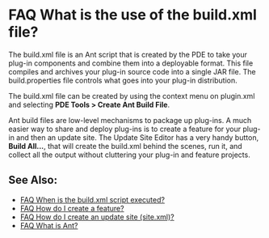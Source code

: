 

FAQ What is the use of the build.xml file?
==========================================

The build.xml file is an Ant script that is created by the PDE to take your plug-in components and combine them into a deployable format. This file compiles and archives your plug-in source code into a single JAR file. The build.properties file controls what goes into your plug-in distribution.

The build.xml file can be created by using the context menu on plugin.xml and selecting **PDE Tools > Create Ant Build File**.

Ant build files are low-level mechanisms to package up plug-ins. A much easier way to share and deploy plug-ins is to create a feature for your plug-in and then an update site. The Update Site Editor has a very handy button, **Build All...**, that will create the build.xml behind the scenes, run it, and collect all the output without cluttering your plug-in and feature projects.

See Also:
---------

*   [FAQ When is the build.xml script executed?](./FAQ_When_is_the_build.xml_script_executed.md "FAQ When is the build.xml script executed?")
*   [FAQ How do I create a feature?](./FAQ_How_do_I_create_a_feature.md "FAQ How do I create a feature?")
*   [FAQ How do I create an update site (site.xml)?](./FAQ_How_do_I_create_an_update_site_(site.xml).md "FAQ How do I create an update site (site.xml)?")
*   [FAQ What is Ant?](./FAQ_What_is_Ant.md "FAQ What is Ant?")

